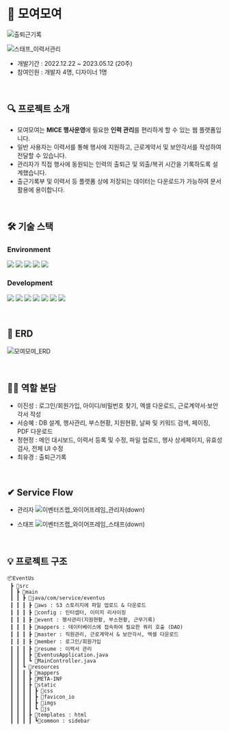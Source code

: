 # 💼 모여모여
![출퇴근기록](https://github.com/Shye-Seo/moyeo-moyeo/assets/93040911/81e78ed1-27aa-4d09-a67b-690a7e9ee8fd)

![스태프_이력서관리](https://github.com/Shye-Seo/moyeo-moyeo/assets/93040911/b7b878c7-d34d-481e-8b06-2a8776430f3f)
* 개발기간 : 2022.12.22 ~ 2023.05.12 (20주)
* 참여인원 : 개발자 4명, 디자이너 1명

<br>

## 🔍 프로젝트 소개
- 모여모여는 **MICE 행사운영**에 필요한 **인력 관리**를 편리하게 할 수 있는 웹 플랫폼입니다.
- 일반 사용자는 이력서를 통해 행사에 지원하고, 근로계약서 및 보안각서를 작성하여 전달할 수 있습니다.
- 관리자가 직접 행사에 동원되는 인력의 출퇴근 및 외출/복귀 시간을 기록하도록 설계했습니다.
- 출근기록부 및 이력서 등 플랫폼 상에 저장되는 데이터는 다운로드가 가능하여 문서활용에 용이합니다.

<br>

## 🛠 기술 스택
### Environment
<picture><img src="https://img.shields.io/badge/Eclipse IDE-2C2255?style=for-the-badge&logo=Eclipse IDE&logoColor=white"></picture> <picture><img src="https://img.shields.io/badge/mysql-4479A1?style=for-the-badge&logo=mysql&logoColor=white"></picture> <picture><img src="https://img.shields.io/badge/amazonaws-232F3E?style=for-the-badge&logo=amazonaws&logoColor=white"></picture> <picture><img src="https://img.shields.io/badge/git-F05032?style=for-the-badge&logo=git&logoColor=white"></picture> <picture><img src="https://img.shields.io/badge/github-181717?style=for-the-badge&logo=github&logoColor=white"></picture>


### Development
<picture><img src="https://img.shields.io/badge/Spring Boot-6DB33F?style=for-the-badge&logo=Spring Boot&logoColor=white"></picture> <picture><img src="https://img.shields.io/badge/java-007396?style=for-the-badge&logo=openjdk&logoColor=white"></picture> <picture><img src="https://img.shields.io/badge/javascript-F7DF1E?style=for-the-badge&logo=javascript&logoColor=white"></picture> <picture><img src="https://img.shields.io/badge/jquery-0769AD?style=for-the-badge&logo=jquery&logoColor=white"></picture> <picture><img src="https://img.shields.io/badge/thymeleaf-005F0F?style=for-the-badge&logo=thymeleaf&logoColor=white"></picture> <picture><img src="https://img.shields.io/badge/html5-E34F26?style=for-the-badge&logo=html5&logoColor=white"></picture> <picture><img src="https://img.shields.io/badge/css-1572B6?style=for-the-badge&logo=css3&logoColor=white"></picture>

<br>

## 📝 ERD 
![모여모여_ERD](https://github.com/Shye-Seo/moyeo-moyeo/assets/93040911/601bda26-aae1-4c9f-bf84-b926dfc8783e)

<br>

## 🤝🏻 역할 분담
* 이진성 : 로그인/회원가입, 아이디/비밀번호 찾기, 엑셀 다운로드, 근로계약서·보안각서 작성
* 서승혜 : DB 설계, 행사관리, 부스현황, 지원현황, 날짜 및 키워드 검색, 페이징, PDF 다운로드
* 정현정 : 메인 대시보드, 이력서 등록 및 수정, 파일 업로드, 행사 상세페이지, 유효성 검사, 전체 UI 수정
* 최유경 : 출퇴근기록

<br>

## ✔ Service Flow
* 관리자
![이벤터즈랩_와이어프레임_관리자(down)](https://github.com/Shye-Seo/moyeo-moyeo/assets/93040911/17032428-8c10-4fe7-808b-1cd39fb1b70f)

* 스태프
![이벤터즈랩_와이어프레임_스태프(down)](https://github.com/Shye-Seo/moyeo-moyeo/assets/93040911/625c5f4e-1e76-4972-a595-5d344c84023f)

<br>

## 💡 프로젝트 구조

```
📦EventUs
 ┣ 📂src
 ┃ ┣ 📂main
 ┃ ┃ ┣ 📂java/com/service/eventus
 ┃ ┃ ┃ ┣ 📂aws : S3 스토리지에 파일 업로드 & 다운로드
 ┃ ┃ ┃ ┣ 📂config : 인터셉터, 이미지 리사이징
 ┃ ┃ ┃ ┣ 📂event : 행사관리(지원현황, 부스현황, 근무기록)
 ┃ ┃ ┃ ┣ 📂mappers : 데이터베이스에 접속하여 필요한 쿼리 호출 (DAO)
 ┃ ┃ ┃ ┣ 📂master : 직원관리, 근로계약서 & 보안각서, 엑셀 다운로드
 ┃ ┃ ┃ ┣ 📂member : 로그인/회원가입
 ┃ ┃ ┃ ┣ 📂resume : 이력서 관리
 ┃ ┃ ┃ ┣ 📜EventusApplication.java
 ┃ ┃ ┃ ┗ 📜MainController.java
 ┃ ┃ ┗ 📂resources
 ┃ ┃ ┃ ┣ 📂mappers
 ┃ ┃ ┃ ┣ 📂META-INF
 ┃ ┃ ┃ ┣ 📂static
 ┃ ┃ ┃ ┃ ┣ 📂css
 ┃ ┃ ┃ ┃ ┣ 📂favicon_io
 ┃ ┃ ┃ ┃ ┣ 📂imgs
 ┃ ┃ ┃ ┃ ┗ 📂js
 ┃ ┃ ┃ ┣ 📂templates : html
 ┃ ┃ ┃ ┃ ┗📂common : sidebar

```

